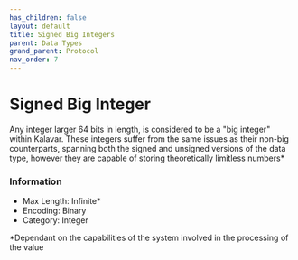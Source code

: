 ```yaml
---
has_children: false
layout: default
title: Signed Big Integers
parent: Data Types
grand_parent: Protocol
nav_order: 7
---
```

# Signed Big Integer
Any integer larger 64 bits in length, is considered to be a "big integer" within Kalavar. These integers suffer from the same issues as their non-big counterparts, spanning both the signed and unsigned versions of the data type, however they are capable of storing theoretically limitless numbers*

### Information
- Max Length: Infinite*
- Encoding: Binary
- Category: Integer

*Dependant on the capabilities of the system involved in the processing of the value